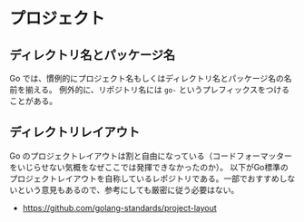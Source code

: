 # プロジェクト

## ディレクトリ名とパッケージ名

Go では、慣例的にプロジェクト名もしくはディレクトリ名とパッケージ名の名前を揃える。
例外的に、リポジトリ名には `go-` というプレフィックスをつけることがある。

## ディレクトリレイアウト

Go のプロジェクトレイアウトは割と自由になっている（コードフォーマッターをいじらせない気概をなぜここでは発揮できなかったのか）。
以下がGo標準のプロジェクトレイアウトを自称しているレポジトリである。一部でおすすめしないという意見もあるので、参考にしても厳密に従う必要はない。

- https://github.com/golang-standards/project-layout
